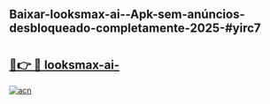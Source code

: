 ## Baixar-looksmax-ai--Apk-sem-anúncios-desbloqueado-completamente-2025-#yirc7

# <h2><a href="https://ainizakaria.my?title=looksmax-ai-&ref=20M">🔗👉 🔴 looksmax-ai-</a></h2>

[![acn](https://github.com/user-attachments/assets/0f9c940e-d8b0-45ae-aac7-cd30a18b3e1c)](https://ainizakaria.my?title=looksmax-ai-&ref=20M)

